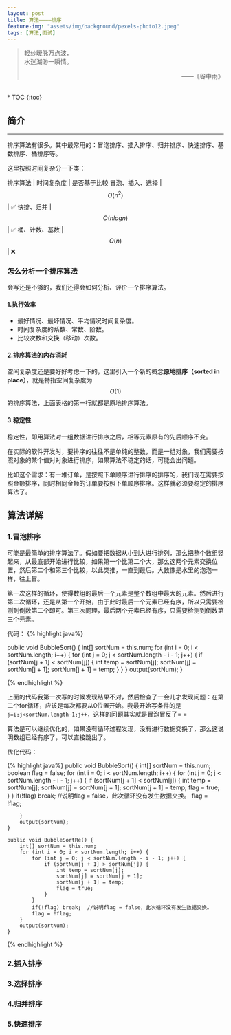 ```yaml
---
layout: post
title: 算法————排序
feature-img: "assets/img/background/pexels-photo12.jpeg"
tags: [算法,面试]
---
```


> 轻纱暧脉万点波， <br>
> 水迷湖渺一瞬情。                          
> <p align="right">——《谷中雨》</p>

<br>
* TOC 
{:toc}


## 简介
----
排序算法有很多。其中最常用的：冒泡排序、插入排序、归并排序、快速排序、基数排序、桶排序等。

这里按照时间复杂分一下类：

排序算法 | 时间复杂度 | 是否基于比较
冒泡、插入、选择 | $$O(n^2)$$ | ✅
快排、归并 | $$O(nlogn)$$ | ✅
桶、计数、基数 | $$O(n)$$ | ❌

### 怎么分析一个排序算法

会写还是不够的，我们还得会如何分析、评价一个排序算法。

#### 1.执行效率

* 最好情况、最坏情况、平均情况时间复杂度。
* 时间复杂度的系数、常数、阶数。
* 比较次数和交换（移动）次数。

#### 2.排序算法的内存消耗

空间复杂度还是要好好考虑一下的，这里引入一个新的概念**原地排序（sorted in place）**，就是特指空间复杂度为$$O(1)$$的排序算法，上面表格的第一行就都是原地排序算法。

#### 3.稳定性

稳定性，即用算法对一组数据进行排序之后，相等元素原有的先后顺序不变。

在实际的软件开发时，要排序的往往不是单纯的整数，而是一组对象，我们需要按照对象的某个值对对象进行排序，如果算法不稳定的话，可能会出问题。

比如这个需求：有一堆订单，是按照下单顺序进行排序的排序的，我们现在需要按照金额排序，同时相同金额的订单要按照下单顺序排序。这样就必须要稳定的排序算法了。

## 算法详解

### 1.冒泡排序

可能是最简单的排序算法了。假如要把数据从小到大进行排列，那么把整个数组竖起来，从最底部开始进行比较，如果第一个比第二个大，那么这两个元素交换位置，然后第二个和第三个比较，以此类推，一直到最后。大数像是水里的泡泡一样，往上冒。

第一次这样的循环，使得数组的最后一个元素是整个数组中最大的元素。然后进行第二次循环，还是从第一个开始，由于此时最后一个元素已经有序，所以只需要检测到倒数第二个即可。第三次同理，最后两个元素已经有序，只需要检测到倒数第三个元素。

代码：
{% highlight java%}

public void BubbleSort() {
        int[] sortNum = this.num;
        for (int i = 0; i < sortNum.length; i++) {
            for (int j = 0; j < sortNum.length - i - 1; j++) {
                if (sortNum[j + 1] < sortNum[j]) {
                    int temp = sortNum[j];
                    sortNum[j] = sortNum[j + 1];
                    sortNum[j + 1] = temp;
                }
            }
        }
        output(sortNum);
    }
    
{% endhighlight %}

上面的代码我第一次写的时候发现结果不对，然后检查了一会儿才发现问题：在第二个for循环，应该是每次都要从0位置开始。我最开始写条件的是`j=i;j<sortNum.length-1;j++`，这样的问题其实就是冒泡冒反了= =

算法是可以继续优化的，如果没有循环过程发现，没有进行数据交换了，那么这说明数组已经有序了，可以直接跳出了。

优化代码：

{% highlight java%}
public void BubbleSort() {
        int[] sortNum = this.num;
        boolean flag = false;
        for (int i = 0; i < sortNum.length; i++) {
            for (int j = 0; j < sortNum.length - i - 1; j++) {
                if (sortNum[j + 1] < sortNum[j]) {
                    int temp = sortNum[j];
                    sortNum[j] = sortNum[j + 1];
                    sortNum[j + 1] = temp;
                    flag = true;
                }
            }
            if(!flag) break;  //说明flag = false，此次循环没有发生数据交换。
            flag = !flag;

        }
        output(sortNum);
    }

    public void BubbleSortRe() {
        int[] sortNum = this.num;
        for (int i = 0; i < sortNum.length; i++) {
            for (int j = 0; j < sortNum.length - i - 1; j++) {
                if (sortNum[j + 1] > sortNum[j]) {
                    int temp = sortNum[j];
                    sortNum[j] = sortNum[j + 1];
                    sortNum[j + 1] = temp;
                    flag = true;
                }
            }
            if(!flag) break;  //说明flag = false，此次循环没有发生数据交换。
            flag = !flag;
        }
        output(sortNum);
    }
{% endhighlight %}


### 2.插入排序

### 3.选择排序

### 4.归并排序

### 5.快速排序

